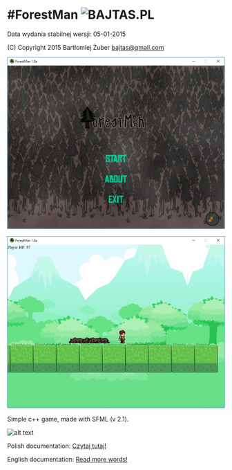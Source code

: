 #ForestMan ![BAJTAS.PL](https://img.shields.io/badge/bajtas.pl-ForestMan-ffb400.svg?style=flat-square)
==================
Data wydania stabilnej wersji: 05-01-2015

(C) Copyright 2015 Bartłomiej Żuber <bajtas@gmail.com>

![Alt text](/docs/menu.jpg?raw=true "Menu")

![Alt text](/docs/game.jpg?raw=true "Game")

Simple c++ game, made with SFML (v 2.1).

![alt text](https://encrypted-tbn3.gstatic.com/images?q=tbn:ANd9GcSSsnTNn7HmcHidzl_zH3_w6cHArujZ3MF5rXHaLA6eMvjHAB7O "Line separator")

Polish documentation: [Czytaj tutaj!](docs/README_POLISH.md)

English documentation: [Read more words!](docs/README_ENGLISH.md)
